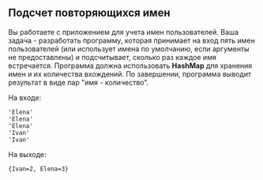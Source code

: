 ## Подсчет повторяющихся имен

Вы работаете с приложением для учета имен пользователей. Ваша задача - разработать программу, которая принимает на вход пять имен пользователей (или использует имена по умолчанию, если аргументы не предоставлены) и подсчитывает, сколько раз каждое имя встречается.
Программа должна использовать **HashMap** для хранения имен и их количества вхождений.
По завершении, программа выводит результат в виде пар "имя - количество".

На входе:
```
'Elena'
'Elena'
'Elena'
'Ivan'
'Ivan'
```
На выходе:
```
{Ivan=2, Elena=3}
```
